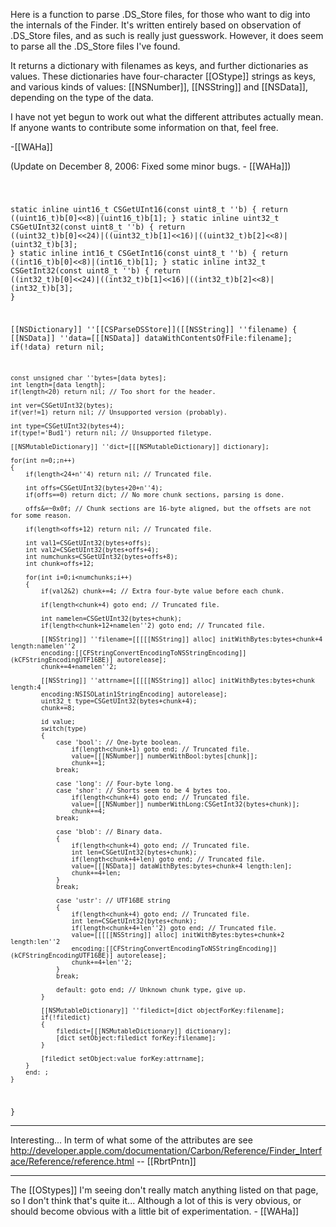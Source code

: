 Here is a function to parse .DS_Store files, for those who want to dig into the internals of the Finder. It's written entirely based on observation of .DS_Store files, and as such is really just guesswork. However, it does seem to parse all the .DS_Store files I've found.

It returns a dictionary with filenames as keys, and further dictionaries as values. These dictionaries have four-character [[OStype]] strings as keys, and various kinds of values: [[NSNumber]], [[NSString]] and [[NSData]], depending on the type of the data.

I have not yet begun to work out what the different attributes actually mean. If anyone wants to contribute some information on that, feel free.

-[[WAHa]]

(Update on December 8, 2006: Fixed some minor bugs. - [[WAHa]])

<code>

static inline uint16_t CSGetUInt16(const uint8_t ''b) { return ((uint16_t)b[0]<<8)|(uint16_t)b[1]; }
static inline uint32_t CSGetUInt32(const uint8_t ''b) { return ((uint32_t)b[0]<<24)|((uint32_t)b[1]<<16)|((uint32_t)b[2]<<8)|(uint32_t)b[3]; }
static inline int16_t CSGetInt16(const uint8_t ''b) { return ((int16_t)b[0]<<8)|(int16_t)b[1]; }
static inline int32_t CSGetInt32(const uint8_t ''b) { return ((int32_t)b[0]<<24)|((int32_t)b[1]<<16)|((int32_t)b[2]<<8)|(int32_t)b[3]; }

[[NSDictionary]] ''[[CSParseDSStore]]([[NSString]] ''filename)
{
	[[NSData]] ''data=[[[NSData]] dataWithContentsOfFile:filename];
	if(!data) return nil;

	const unsigned char ''bytes=[data bytes];
	int length=[data length];
	if(length<20) return nil; // Too short for the header.

	int ver=CSGetUInt32(bytes);
	if(ver!=1) return nil; // Unsupported version (probably).

	int type=CSGetUInt32(bytes+4);
	if(type!='Bud1') return nil; // Unsupported filetype.

	[[NSMutableDictionary]] ''dict=[[[NSMutableDictionary]] dictionary];

	for(int n=0;;n++)
	{
		if(length<24+n''4) return nil; // Truncated file.

		int offs=CSGetUInt32(bytes+20+n''4);
		if(offs==0) return dict; // No more chunk sections, parsing is done.

		offs&=~0x0f; // Chunk sections are 16-byte aligned, but the offsets are not for some reason.

		if(length<offs+12) return nil; // Truncated file.

		int val1=CSGetUInt32(bytes+offs);
		int val2=CSGetUInt32(bytes+offs+4);
		int numchunks=CSGetUInt32(bytes+offs+8);
		int chunk=offs+12;

		for(int i=0;i<numchunks;i++)
		{
			if(val2&2) chunk+=4; // Extra four-byte value before each chunk.

			if(length<chunk+4) goto end; // Truncated file.

			int namelen=CSGetUInt32(bytes+chunk);
			if(length<chunk+12+namelen''2) goto end; // Truncated file.

			[[NSString]] ''filename=[[[[[NSString]] alloc] initWithBytes:bytes+chunk+4 length:namelen''2
			encoding:[[CFStringConvertEncodingToNSStringEncoding]](kCFStringEncodingUTF16BE)] autorelease];
			chunk+=4+namelen''2;

			[[NSString]] ''attrname=[[[[[NSString]] alloc] initWithBytes:bytes+chunk length:4
			encoding:NSISOLatin1StringEncoding] autorelease];
			uint32_t type=CSGetUInt32(bytes+chunk+4);
			chunk+=8;

			id value;
			switch(type)
			{
				case 'bool': // One-byte boolean.
					if(length<chunk+1) goto end; // Truncated file.
					value=[[[NSNumber]] numberWithBool:bytes[chunk]];
					chunk+=1;
				break;

				case 'long': // Four-byte long.
				case 'shor': // Shorts seem to be 4 bytes too.
					if(length<chunk+4) goto end; // Truncated file.
					value=[[[NSNumber]] numberWithLong:CSGetInt32(bytes+chunk)];
					chunk+=4;
				break;

				case 'blob': // Binary data.
				{
					if(length<chunk+4) goto end; // Truncated file.
					int len=CSGetUInt32(bytes+chunk);
					if(length<chunk+4+len) goto end; // Truncated file.
					value=[[[NSData]] dataWithBytes:bytes+chunk+4 length:len];
					chunk+=4+len;
				}
				break;

				case 'ustr': // UTF16BE string
				{
					if(length<chunk+4) goto end; // Truncated file.
					int len=CSGetUInt32(bytes+chunk);
					if(length<chunk+4+len''2) goto end; // Truncated file.
					value=[[[[[NSString]] alloc] initWithBytes:bytes+chunk+2 length:len''2
					encoding:[[CFStringConvertEncodingToNSStringEncoding]](kCFStringEncodingUTF16BE)] autorelease];
					chunk+=4+len''2;
				}
				break;

				default: goto end; // Unknown chunk type, give up.
			}

			[[NSMutableDictionary]] ''filedict=[dict objectForKey:filename];
			if(!filedict)
			{
				filedict=[[[NSMutableDictionary]] dictionary];
				[dict setObject:filedict forKey:filename];
			}

			[filedict setObject:value forKey:attrname];
		}
		end: ;
	}
}
</code>

----

Interesting...
In term of what some of the attributes are see http://developer.apple.com/documentation/Carbon/Reference/Finder_Interface/Reference/reference.html  -- [[RbrtPntn]]

----

The [[OStypes]] I'm seeing don't really match anything listed on that page, so I don't think that's quite it... Although a lot of this is very obvious, or should become obvious with a little bit of experimentation. - [[WAHa]]
